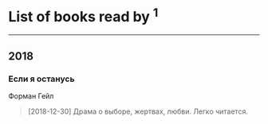 # List of books read by [](https://www.facebook.com/profile.php?id=262062207519652)<sup>1</sup>
---

## 2018

### Если я останусь
Форман Гейл
> [2018-12-30] Драма о выборе, жертвах, любви. Легко читается.




